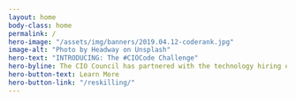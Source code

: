 ```yaml
---
layout: home
body-class: home
permalink: /
hero-image: "/assets/img/banners/2019.04.12-coderank.jpg"
image-alt: "Photo by Headway on Unsplash"
hero-text: "INTRODUCING: The #CIOCode Challenge"
hero-byline: The CIO Council has partnered with the technology hiring experts at HackerRank to pilot the first, large-scale, inter-agency code challenge.
hero-button-text: Learn More
hero-button-link: "/reskilling/"
---
```

